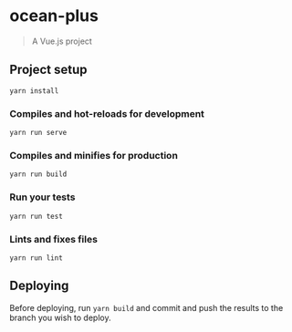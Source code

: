 # ocean-plus

> A Vue.js project

## Project setup
```
yarn install
```

### Compiles and hot-reloads for development
```
yarn run serve
```

### Compiles and minifies for production
```
yarn run build
```

### Run your tests
```
yarn run test
```

### Lints and fixes files
```
yarn run lint
```

## Deploying

Before deploying, run `yarn build` and commit and push the results to the branch you wish to deploy.
